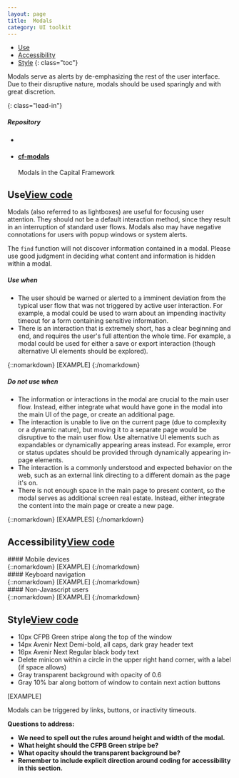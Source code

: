 ```yaml
---
layout: page
title:  Modals
category: UI toolkit
---
```


- [Use](#use)
- [Accessibility](#accessibility)
- [Style](#style)
{: class="toc"}

<div class="content-50 content-first">

<p>Modals serve as alerts by de-emphasizing the rest of the user interface. Due to their disruptive nature, modals should be used sparingly and with great discretion.</p>
{: class="lead-in"}

</div>

<div class="content-50 content-last">
  <h5 class="repo-list-header">Repository</h5>
  <ul class="repo-list">
    <li>
      <span class="cf-icon cf-icon-github"></span>
    </li>
    <li>
      <a href="https://github.com/cfpb/cf-modals"><h4>cf-modals</h4></a>
      <p>Modals in the Capital Framework</p>
    </li>
  </ul>
</div> 

<h2 id="use">Use<span class="cf-code-link"><a href="https://cfpb.github.io/cf-modals/docs/">View code <span class="cf-icon cf-icon-external-link"></span></a></span></h2>

Modals (also referred to as lightboxes) are useful for focusing user attention. They should not be a default interaction method, since they result in an interruption of standard user flows. Modals also may have negative connotations for users with popup windows or system alerts.

The `find` function will not discover information contained in a modal. Please use good judgment in deciding what content and information is hidden within a modal.

<div class="content-50 content-first">
  <h5 id="use-when">Use when</h5>
  <ul>
    <li>The user should be warned or alerted to a imminent deviation from the typical user flow that was not triggered by active user interaction. For example, a modal could be used to warn about an impending inactivity timeout for a form containing sensitive information.</li>
    <li>There is an interaction that is extremely short, has a clear beginning and end, and requires the user's full attention the whole time. For example, a modal could be used for either a save or export interaction (though alternative UI elements should be explored).</li>
  </ul>
</div>
<div class="content-50 content-last">
{::nomarkdown}
[EXAMPLE]  
{:/nomarkdown}
</div>

<div class="content-50 content-first">
  <h5 id="do-not-use-when">Do not use when</h5>
  <ul>
    <li>The information or interactions in the modal are crucial to the main user flow. Instead, either integrate what would have gone in the modal into the main UI of the page, or create an additional page.</li>
    <li>The interaction is unable to live on the current page (due to complexity or a dynamic nature), but moving it to a separate page would be disruptive to the main user flow. Use alternative UI elements such as expandables or dynamically appearing areas instead. For example, error or status updates should be provided through dynamically appearing in-page elements.</li>
    <li>The interaction is a commonly understood and expected behavior on the web, such as an external link directing to a different domain as the page it's on.</li>
    <li>There is not enough space in the main page to present content, so the modal serves as additional screen real estate. Instead, either integrate the content into the main page or create a new page.</li>
  </ul>
</div>
<div class="content-50 content-last">
{::nomarkdown}
[EXAMPLES]  
{:/nomarkdown}
</div>


<h2 id="style">Accessibility<span class="cf-code-link"><a href="https://cfpb.github.io/cf-modals/docs/">View code <span class="cf-icon cf-icon-external-link"></span></a></span></h2>

<div class="content-67 content-first">
#### Mobile devices
</div>

<div class="content-33 content-last">
{::nomarkdown} 
[EXAMPLE]
{:/nomarkdown}
</div>

<div class="content-67 content-first">
#### Keyboard navigation
</div>

<div class="content-33 content-last">
{::nomarkdown} 
[EXAMPLE]
{:/nomarkdown}
</div>

<div class="content-67 content-first">
#### Non-Javascript users
</div>

<div class="content-33 content-last">
{::nomarkdown} 
[EXAMPLE]
{:/nomarkdown}
</div>

<h2 id="style">Style<span class="cf-code-link"><a href="https://cfpb.github.io/cf-modals/docs/">View code <span class="cf-icon cf-icon-external-link"></span></a></span></h2>

<div class="content-33 content-first">

<ul>
	<li>10px CFPB Green stripe along the top of the window</li>
	<li>14px Avenir Next Demi-bold, all caps, dark gray header text</li>
	<li>16px Avenir Next Regular black body text</li>
	<li>Delete minicon within a circle in the upper right hand corner, with a label (if space allows)</li>
	<li>Gray transparent background with opacity of 0.6</li>
	<li>Gray 10% bar along bottom of window to contain next action buttons</li>
</ul>

</div>

<div class="content-67 content-last">
[EXAMPLE]
</div>

Modals can be triggered by links, buttons, or inactivity timeouts.


**Questions to address:**

* **We need to spell out the rules around height and width of the modal.**
* **What height should the CFPB Green stripe be?**
* **What opacity should the transparent background be?**
* **Remember to include explicit direction around coding for accessibility in this section.**

<style scoped>

</style>










